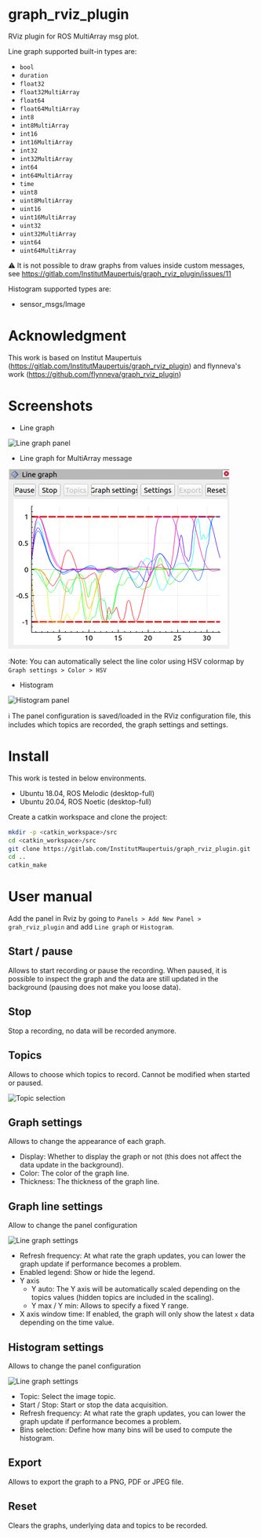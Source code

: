 # graph_rviz_plugin
RViz plugin for ROS MultiArray msg plot. 

Line graph supported built-in types are:
- `bool`
- `duration`
- `float32`
- `float32MultiArray`
- `float64`
- `float64MultiArray`
- `int8`
- `int8MultiArray`
- `int16`
- `int16MultiArray`
- `int32`
- `int32MultiArray`
- `int64`
- `int64MultiArray`
- `time`
- `uint8`
- `uint8MultiArray`
- `uint16`
- `uint16MultiArray`
- `uint32`
- `uint32MultiArray`
- `uint64`
- `uint64MultiArray`

:warning: It is not possible to draw graphs from values inside custom messages, see https://gitlab.com/InstitutMaupertuis/graph_rviz_plugin/issues/11

Histogram supported types are:
- sensor_msgs/Image

# Acknowledgment
This work is based on Institut Maupertuis (https://gitlab.com/InstitutMaupertuis/graph_rviz_plugin) and flynneva's work (https://github.com/flynneva/graph_rviz_plugin)

# Screenshots
- Line graph

![Line graph panel](documentation/line_graph_panel.png)

- Line graph for MultiArray message

![Line graph panel for multiarray](documentation/line_graph_panel_multiarray2.png)

:Note: You can automatically select the line color using HSV colormap by `Graph settings > Color > HSV`

- Histogram

![Histogram panel](documentation/histogram_panel.png)

:information_source: The panel configuration is saved/loaded in the RViz configuration file, this includes which topics are recorded, the graph settings and settings.

# Install
This work is tested in below environments.
- Ubuntu 18.04, ROS Melodic (desktop-full) 
- Ubuntu 20.04, ROS Noetic (desktop-full)

Create a catkin workspace and clone the project:

```bash
mkdir -p <catkin_workspace>/src
cd <catkin_workspace>/src
git clone https://gitlab.com/InstitutMaupertuis/graph_rviz_plugin.git
cd ..
catkin_make
```


# User manual
Add the panel in Rviz by going to `Panels > Add New Panel > grah_rviz_plugin` and add `Line graph` or `Histogram`.

## Start / pause
Allows to start recording or pause the recording. When paused, it is possible to inspect the graph and the data are still updated in the background (pausing does not make you loose data).

## Stop
Stop a recording, no data will be recorded anymore.

## Topics
Allows to choose which topics to record. Cannot be modified when started or paused.

![Topic selection](documentation/topic_selection.png)

## Graph settings
Allows to change the appearance of each graph.

- Display: Whether to display the graph or not (this does not affect the data update in the background).
- Color: The color of the graph line.
- Thickness: The thickness of the graph line.

## Graph line settings
Allow to change the panel configuration

![Line graph settings](documentation/line_graph_settings.png)

- Refresh frequency: At what rate the graph updates, you can lower the graph update if performance becomes a problem.
- Enabled legend: Show or hide the legend.
- Y axis
  - Y auto: The Y axis will be automatically scaled depending on the topics values (hidden topics are included in the scaling).
  - Y max / Y min: Allows to specify a fixed Y range.
- X axis window time: If enabled, the graph will only show the latest `x` data depending on the time value.

## Histogram settings
Allows to change the panel configuration

![Line graph settings](documentation/histogram_settings.png)
- Topic: Select the image topic.
- Start / Stop: Start or stop the data acquisition.
- Refresh frequency: At what rate the graph updates, you can lower the graph update if performance becomes a problem.
- Bins selection: Define how many bins will be used to compute the histogram.

## Export
Allows to export the graph to a PNG, PDF or JPEG file.

## Reset
Clears the graphs, underlying data and topics to be recorded.